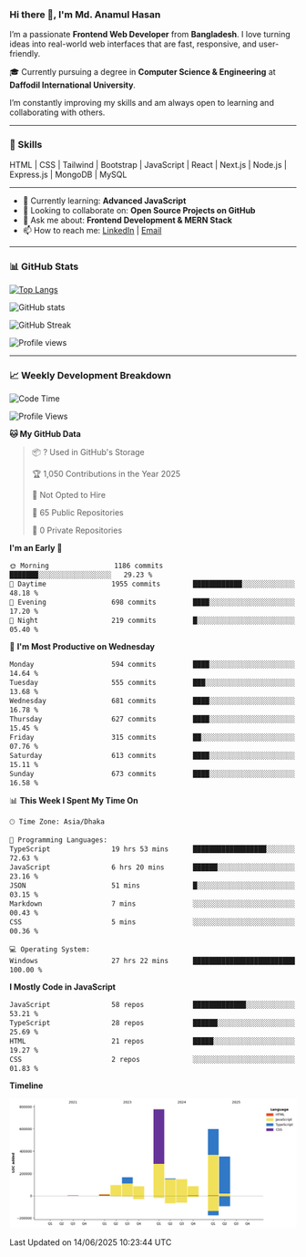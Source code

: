 ### Hi there 👋, I'm Md. Anamul Hasan

I’m a passionate **Frontend Web Developer** from **Bangladesh**. I love turning ideas into real-world web interfaces that are fast, responsive, and user-friendly.

🎓 Currently pursuing a degree in **Computer Science & Engineering** at **Daffodil International University**.

I’m constantly improving my skills and am always open to learning and collaborating with others.

---

### 🚀 Skills
HTML | CSS | Tailwind | Bootstrap | JavaScript | React | Next.js | Node.js | Express.js | MongoDB | MySQL 

---

- 🌱 Currently learning: **Advanced JavaScript**
- 👯 Looking to collaborate on: **Open Source Projects on GitHub**
- 💬 Ask me about: **Frontend Development & MERN Stack**
- 📫 How to reach me: [LinkedIn](https://www.linkedin.com/in/mdanamulhasan201) | [Email](mailto:anamulhasan3625@gmail.com)

---

### 📊 GitHub Stats

[![Top Langs](https://github-readme-stats.vercel.app/api/top-langs/?username=mdanamulhasan201&layout=compact)](https://github.com/anuraghazra/github-readme-stats)

![GitHub stats](https://github-readme-stats.vercel.app/api?username=mdanamulhasan201&show_icons=true&count_private=true&theme=tokyonight)

![GitHub Streak](https://streak-stats.demolab.com?user=mdanamulhasan201&theme=tokyonight)

![Profile views](https://gpvc.arturio.dev/mdanamulhasan201)

---

### 📈 Weekly Development Breakdown

<!--START_SECTION:waka-->
![Code Time](http://img.shields.io/badge/Code%20Time-268%20hrs%204%20mins-blue)

![Profile Views](http://img.shields.io/badge/Profile%20Views-1-blue)

**🐱 My GitHub Data** 

> 📦 ? Used in GitHub's Storage 
 > 
> 🏆 1,050 Contributions in the Year 2025
 > 
> 🚫 Not Opted to Hire
 > 
> 📜 65 Public Repositories 
 > 
> 🔑 0 Private Repositories 
 > 
**I'm an Early 🐤** 

```text
🌞 Morning                1186 commits        ███████░░░░░░░░░░░░░░░░░░   29.23 % 
🌆 Daytime                1955 commits        ████████████░░░░░░░░░░░░░   48.18 % 
🌃 Evening                698 commits         ████░░░░░░░░░░░░░░░░░░░░░   17.20 % 
🌙 Night                  219 commits         █░░░░░░░░░░░░░░░░░░░░░░░░   05.40 % 
```
📅 **I'm Most Productive on Wednesday** 

```text
Monday                   594 commits         ████░░░░░░░░░░░░░░░░░░░░░   14.64 % 
Tuesday                  555 commits         ███░░░░░░░░░░░░░░░░░░░░░░   13.68 % 
Wednesday                681 commits         ████░░░░░░░░░░░░░░░░░░░░░   16.78 % 
Thursday                 627 commits         ████░░░░░░░░░░░░░░░░░░░░░   15.45 % 
Friday                   315 commits         ██░░░░░░░░░░░░░░░░░░░░░░░   07.76 % 
Saturday                 613 commits         ████░░░░░░░░░░░░░░░░░░░░░   15.11 % 
Sunday                   673 commits         ████░░░░░░░░░░░░░░░░░░░░░   16.58 % 
```


📊 **This Week I Spent My Time On** 

```text
🕑︎ Time Zone: Asia/Dhaka

💬 Programming Languages: 
TypeScript               19 hrs 53 mins      ██████████████████░░░░░░░   72.63 % 
JavaScript               6 hrs 20 mins       ██████░░░░░░░░░░░░░░░░░░░   23.16 % 
JSON                     51 mins             █░░░░░░░░░░░░░░░░░░░░░░░░   03.15 % 
Markdown                 7 mins              ░░░░░░░░░░░░░░░░░░░░░░░░░   00.43 % 
CSS                      5 mins              ░░░░░░░░░░░░░░░░░░░░░░░░░   00.36 % 

💻 Operating System: 
Windows                  27 hrs 22 mins      █████████████████████████   100.00 % 
```

**I Mostly Code in JavaScript** 

```text
JavaScript               58 repos            █████████████░░░░░░░░░░░░   53.21 % 
TypeScript               28 repos            ██████░░░░░░░░░░░░░░░░░░░   25.69 % 
HTML                     21 repos            █████░░░░░░░░░░░░░░░░░░░░   19.27 % 
CSS                      2 repos             ░░░░░░░░░░░░░░░░░░░░░░░░░   01.83 % 
```



**Timeline**

![Lines of Code chart](https://raw.githubusercontent.com/mdanamulhasan201/mdanamulhasan201/main/assets/bar_graph.png)


 Last Updated on 14/06/2025 10:23:44 UTC
<!--END_SECTION:waka-->
